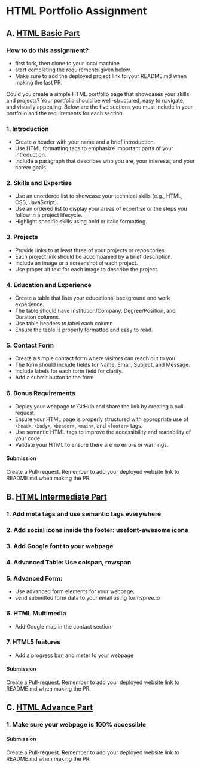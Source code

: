# HTML Portfolio Assignment

## A. [HTML Basic Part](https://www.youtube.com/live/gqvrn5R8tzc?si=e8Z89nwwmEao0R-F)

### How to do this assignment?

- first fork, then clone to your local machine
- start completing the requirements given below.
- Make sure to add the deployed project link to your README.md when making the last PR.

Could you create a simple HTML portfolio page that showcases your skills and projects? Your portfolio should be well-structured, easy to navigate, and visually appealing. Below are the five sections you must include in your portfolio and the requirements for each section.

### 1. **Introduction**

- Create a header with your name and a brief introduction.
- Use HTML formatting tags to emphasize important parts of your introduction.
- Include a paragraph that describes who you are, your interests, and your career goals.

### 2. **Skills and Expertise**

- Use an unordered list to showcase your technical skills (e.g., HTML, CSS, JavaScript).
- Use an ordered list to display your areas of expertise or the steps you follow in a project lifecycle.
- Highlight specific skills using bold or italic formatting.

### 3. **Projects**

- Provide links to at least three of your projects or repositories.
- Each project link should be accompanied by a brief description.
- Include an image or a screenshot of each project.
- Use proper alt text for each image to describe the project.

### 4. **Education and Experience**

- Create a table that lists your educational background and work experience.
- The table should have Institution/Company, Degree/Position, and Duration columns.
- Use table headers to label each column.
- Ensure the table is properly formatted and easy to read.

### 5. **Contact Form**

- Create a simple contact form where visitors can reach out to you.
- The form should include fields for Name, Email, Subject, and Message.
- Include labels for each form field for clarity.
- Add a submit button to the form.

### 6. Bonus Requirements

- Deploy your webpage to GitHub and share the link by creating a pull request.
- Ensure your HTML page is properly structured with appropriate use of `<head>`, `<body>`, `<header>`, `<main>`, and `<footer>` tags.
- Use semantic HTML tags to improve the accessibility and readability of your code.
- Validate your HTML to ensure there are no errors or warnings.

#### Submission

Create a Pull-request. Remember to add your deployed website link to README.md when making the PR.

## B. [HTML Intermediate Part](https://www.youtube.com/live/gsVT8_KXnxc?si=x2D06FVZyHBjTJRD)

### 1. **Add meta tags and use semantic tags everywhere**

### 2. **Add social icons inside the footer: usefont-awesome icons**

### 3. **Add Google font to your webpage**

### 4. **Advanced Table: Use colspan, rowspan**

### 5. Advanced Form:

- Use advanced form elements for your webpage.
- send submitted form data to your email using formspree.io

### 6. HTML Multimedia

- Add Google map in the contact section

### 7. HTML5 features

- Add a progress bar, and meter to your webpage

#### Submission

Create a Pull-request. Remember to add your deployed website link to README.md when making the PR.

## C. [HTML Advance Part](https://www.youtube.com/live/pJLz-YG3Vio?si=GbFo4G_p2PKHiz37)

### 1. **Make sure your webpage is 100% accessible**

#### Submission

Create a Pull-request. Remember to add your deployed website link to README.md when making the PR.
